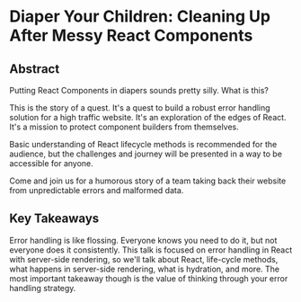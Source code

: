 # Diaper Your Children: Cleaning Up After Messy React Components

## Abstract

Putting React Components in diapers sounds pretty silly. What is this?

This is the story of a quest. It's a quest to build a robust error handling
solution for a high traffic website. It's an exploration of the edges of React.
It's a mission to protect component builders from themselves.

Basic understanding of React lifecycle methods is recommended for the audience, but
the challenges and journey will be presented in a way to be accessible for anyone.

Come and join us for a humorous story of a team taking back their website from
unpredictable errors and malformed data.


## Key Takeaways

Error handling is like flossing. Everyone knows you need to do it, but not
everyone does it consistently. This talk is focused on error handling in React
with server-side rendering, so we'll talk about React, life-cycle methods, what
happens in server-side rendering, what is hydration, and more. The most
important takeaway though is the value of thinking through your error handling
strategy.
